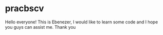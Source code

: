 # pracbscv

Hello everyone!
This is Ebenezer, I would like to learn some code and I hope you guys can assist me.
Thank you
